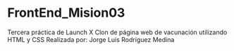 # FrontEnd_Mision03
Tercera práctica de Launch X
Clon de página web de vacunación utilizando HTML y CSS
Realizada por: Jorge Luis Rodríguez Medina
